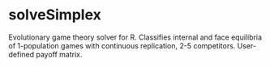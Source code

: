 # solveSimplex
Evolutionary game theory solver for R. Classifies internal and face equilibria of 1-population games with continuous replication, 2-5 competitors. User-defined payoff matrix.
